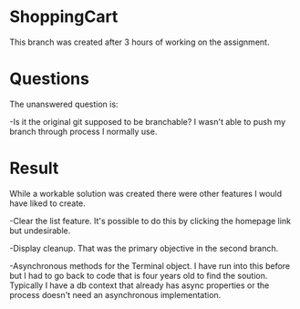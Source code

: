 # ShoppingCart

This branch was created after 3 hours of working on the assignment. 

# Questions
The unanswered question is:

-Is it the original git supposed to be branchable? I wasn't able to push my branch through process I normally use.

# Result
  While a workable solution was created there were other features I would have liked to create.
  
  -Clear the list feature. It's possible to do this by clicking the homepage link but undesirable.
  
  -Display cleanup. That was the primary objective in the second branch.
  
  -Asynchronous methods for the Terminal object. I have run into this before but I had to go back to code that is four years old to find the soution. 
  Typically I have a db context that already has async properties or the process doesn't need an asynchronous implementation.
